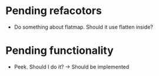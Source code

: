 # Pending refacotors
- Do something about flatmap. Should it use flatten inside?

# Pending functionality
- Peek. Should I do it? -> Should be implemented